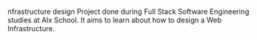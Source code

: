 nfrastructure design
Project done during Full Stack Software Engineering studies at Alx School. It aims to learn about how to design a Web Infrastructure.
